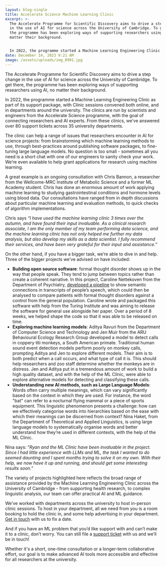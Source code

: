 ```yaml
---
layout: blog-single
title: Accelerate Science Machine Learning Clinic
excerpt: >-
  The Accelerate Programme for Scientific Discovery aims to drive a step change
  in the use of AI for science across the University of Cambridge. To get there,
  the programme has been exploring ways of supporting researchers using AI, no
  matter their background. 


  In 2022, the programme started a Machine Learning Engineering Clinic as part of its support package, with Clinic sessions convened both online, and in departments around the university. The clinics are run by scientists and engineers from the Accelerate Science programme, with the goal of connecting researchers and AI experts. From these clinics, we’ve answered over 80 support tickets across 35 university departments.
date: December 14, 2023 9:21 AM
image: /assets/uploads/img_8991.jpg
---
```

The Accelerate Programme for Scientific Discovery aims to drive a step change in the use of AI for science across the University of Cambridge. To get there, the programme has been exploring ways of supporting researchers using AI, no matter their background. 

In 2022, the programme started a Machine Learning Engineering Clinic as part of its support package, with Clinic sessions convened both online, and in departments around the university. The clinics are run by scientists and engineers from the Accelerate Science programme, with the goal of connecting researchers and AI experts. From these clinics, we’ve answered over 80 support tickets across 35 university departments. 

The clinic can help a range of issues that researchers encounter in AI for science projects: from brainstorming which machine learning methods to use, through best-practices around publishing software packages, to fine-tuning large language models. No question is too small - sometimes all you need is a short chat with one of our engineers to sanity check your work. We’re even available to help grant applications for research using machine learning.

A great example is an ongoing consultation with Chris Bannon, a researcher from the Wellcome-MRC Institute of Metabolic Science and a former ML Academy student. Chris has done an enormous amount of work applying machine learning to studying gastrointestinal conditions and hormone levels using blood data. Our consultations have ranged from in depth discussions about particular machine learning and evaluation methods, to quick checks of algorithm implementations.

Chris says *“I have used the machine learning clinic 3 times over the autumn, and have found their input invaluable. As a clinical research associate, I am the only member of my team performing data science, and the machine learning clinic has not only helped me further my data analysis, but also develop my skills as a data scientist. I fully recommend their services, and have been very grateful for their input and assistance.”*

On the other hand, if you have a bigger task, we’re able to dive in and help. Three of the bigger projects we’ve advised on have included:

* **Building open source software**: formal thought disorder shows up in the way that people speak. They tend to jump between topics rather than create a coherent narrative. In this project, Caroline Nettekoven from the Department of Psychiatry, [developed a pipeline](https://acceleratescience.github.io/2023/04/03/engineering-a-model-to-help-learn-more-about-schizophrenia.html) to show semantic connections in transcripts of people’s speech, which could then be analysed to compare patients with formal thought disorders against a control from the general population. Caroline wrote and packaged this software with help from the Turing Institute and was aiming to release the software for general use alongside her paper. Over a period of 8 weeks, we helped shape the code so that it was able to be released on time.
* **Exploring machine learning models**: Aditya Ravuri from the Department of Computer Science and Technology and Jen Muir from the ARU Behavioural Ecology Research Group developed a model to detect calls in coppery titi monkeys, a South American primate. Traditional human sound event detection models perform poorly on monkey calls, prompting Aditya and Jen to explore different models. Their aim is to both predict when a call occurs, and what type of call it is. This should help researchers and zoo staff determine whether the monkeys are in distress. Jen and Aditya put in a tremendous amount of work to build a high quality dataset, and with the help of the ML Clinic, were able to explore alternative models for detecting and classifying these calls.
* **Understanding new AI methods, such as Large Language Models**: Words often carry multiple meanings, which can vary significantly based on the context in which they are used. For instance, the word "bat" can refer to a nocturnal flying mammal or a piece of sports equipment. This linguistic phenomenon presents a challenge: how can we effectively categorise words into hierarchies based on the ease with which their meanings can be discerned from context? Nina Haket, from the Department of Theoretical and Applied Linguistics, is using large language models to systematically organise words and better understand how they’re used in different contexts, with the help of the ML Clinic.

Nina says: “*Ryan and the ML Clinic have been invaluable in the project. Since I had little experience with LLMs and ML, the task I wanted to do seemed daunting and I spent months trying to solve it on my own. With their help, we now have it up and running, and should get some interesting results soon.”*

The variety of projects highlighted here reflects the broad range of assistance provided by the Machine Learning Engineering Clinic across the University of Cambridge - from supporting health research, to complex linguistic analysis, our team can offer practical AI and ML guidance. 

We’ve worked with departments across the university to host in-person clinic sessions. To host in your department, all we need from you is a room booking to hold the clinic in, and some help advertising in your department. [Get in touch](mailto:accelerate-mle@cst.cam.ac.uk) with us to fix a date. 

And if you have an ML problem that you’d like support with and can’t make it to a clinic, don’t worry. You can still file a [support ticket](https://forms.office.com/Pages/ResponsePage.aspx?id=RQSlSfq9eUut41R7TzmG6SaVOxbmBOdAg9GzbnrB5IRUNDhIUjNCRkI0SjFaV1Y2VDRTR1pPWTNKOS4u) with us and we’ll be in touch! 

Whether it's a short, one-time consultation or a longer-term collaborative effort, our goal is to make advanced AI tools more accessible and effective for all researchers at the university.